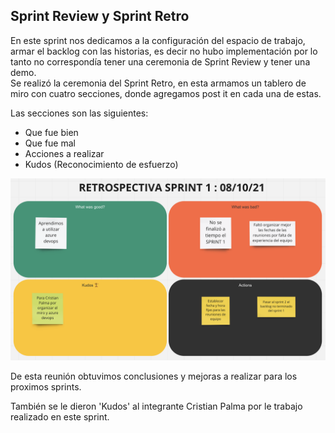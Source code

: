 ## Sprint Review y Sprint Retro

En este sprint nos dedicamos a la configuración del espacio de trabajo, armar el backlog con las historias, es decir no hubo implementación por lo tanto no correspondía tener una ceremonia de Sprint Review y tener una demo.  
Se realizó la ceremonia del Sprint Retro, en esta armamos un tablero de miro con cuatro secciones, donde agregamos post it en cada una de estas.  

Las secciones son las siguientes:
 - Que fue bien
 - Que fue mal
 - Acciones a realizar
 - Kudos (Reconocimiento de esfuerzo)

![](../img/retro_sprint_1.png)

De esta reunión obtuvimos conclusiones y mejoras a realizar para los proximos sprints.  

También se le dieron 'Kudos' al integrante Cristian Palma por le trabajo realizado en este sprint.